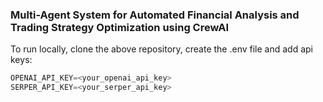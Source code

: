 ### Multi-Agent System for Automated Financial Analysis and Trading Strategy Optimization using CrewAI

To run locally, clone the above repository, create the .env file and add api keys:

```python
OPENAI_API_KEY=<your_openai_api_key>
SERPER_API_KEY=<your_serper_api_key>
```

